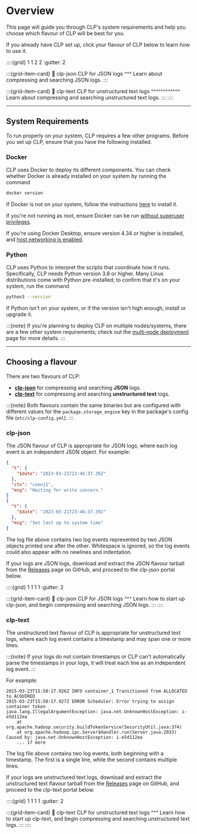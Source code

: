 # Overview

This page will guide you through CLP's system requirements and help you choose which flavour of CLP will be best for you.

If you already have CLP set up, click your flavour of CLP below to learn how to use it.

::::{grid} 1 1 2 2
:gutter: 2

:::{grid-item-card}
:link: clp-json
CLP for JSON logs
^^^
Learn about compressing and searching JSON logs.
:::

:::{grid-item-card}
:link: clp-text
CLP for unstructured text logs
^^^^^^^^^^^^
Learn about compressing and searching unstructured text logs.
:::
::::

---

## System Requirements

To run properly on your system, CLP requires a few other programs. Before you set up CLP, ensure that you have the following installed.

### Docker

CLP uses Docker to deploy its different components. You can check whether Docker is already installed on your system by running the command

```bash
docker version
```

If Docker is not on your system, follow the instructions [here][Docker] to install it.

If you're not running as root, ensure Docker can be run [without superuser privileges][docker-non-root].

If you're using Docker Desktop, ensure version 4.34 or higher is installed, and [host networking is enabled][docker-desktop-host-networking].

### Python

CLP uses Python to interpret the scripts that coordinate how it runs. Specifically, CLP needs Python version 3.8 or higher. Many Linux distributions come with Python pre-installed; to confirm that it's on your system, run the command

```bash
python3 --version
```

If Python isn't on your system, or if the version isn't high enough, install or upgrade it.

:::{note}
If you're planning to deploy CLP on multiple nodes/systems, there are a few other system requirements; check out the [multi-node deployment](../guides-multi-node) page for more details.
:::

---

## Choosing a flavour

There are two flavours of CLP:

* **[clp-json](#clp-json)** for compressing and searching **JSON** logs.
* **[clp-text](#clp-text)** for compressing and searching **unstructured text** logs.

:::{note}
Both flavours contain the same binaries but are configured with different values for the
`package.storage_engine` key in the package's config file (`etc/clp-config.yml`).
:::

### clp-json

The JSON flavour of CLP is appropriate for JSON logs, where each log event is an independent JSON
object. For example:

```json lines
{
  "t": {
    "$date": "2023-03-21T23:46:37.392"
  },
  "ctx": "conn11",
  "msg": "Waiting for write concern."
}
{
  "t": {
    "$date": "2023-03-21T23:46:37.392"
  },
  "msg": "Set last op to system time"
}
```

The log file above contains two log events represented by two JSON objects printed one after the
other. Whitespace is ignored, so the log events could also appear with no newlines and indentation.

If your logs are JSON logs, download and extract the JSON flavour tarball from the [Releases][clp-releases] page on GitHub, and proceed to the clp-json portal below.

::::{grid} 1 1 1 1
:gutter: 2

:::{grid-item-card}
:link: clp-json
CLP for JSON logs
^^^
Learn how to start up clp-json, and begin compressing and searching JSON logs.
:::
::::

### clp-text

The unstructured text flavour of CLP is appropriate for unstructured text logs, where each log event contains a
timestamp and may span one or more lines.

:::{note}
If your logs do not contain timestamps or CLP can't automatically parse the timestamps in your logs,
it will treat each line as an independent log event.
:::

For example:

```text
2015-03-23T15:50:17.926Z INFO container_1 Transitioned from ALLOCATED to ACQUIRED
2015-03-23T15:50:17.927Z ERROR Scheduler: Error trying to assign container token
java.lang.IllegalArgumentException: java.net.UnknownHostException: i-e5d112ea
    at org.apache.hadoop.security.buildTokenService(SecurityUtil.java:374)
    at org.apache.hadoop.ipc.Server$Handler.run(Server.java:2033)
Caused by: java.net.UnknownHostException: i-e5d112ea
    ... 17 more
```

The log file above contains two log events, both beginning with a timestamp. The first is a single
line, while the second contains multiple lines.

If your logs are unstructured text logs, download and extract the unstructured text flavour tarball from the [Releases][clp-releases] page on GitHub, and proceed to the clp-text portal below.

::::{grid} 1 1 1 1
:gutter: 2

:::{grid-item-card}
:link: clp-text
CLP for unstructured text logs
^^^
Learn how to start up clp-text, and begin compressing and searching unstructured text logs.
:::
::::

[Docker]: https://docs.docker.com/engine/install/
[docker-non-root]: https://docs.docker.com/engine/install/linux-postinstall/#manage-docker-as-a-non-root-user
[docker-desktop-host-networking]: https://docs.docker.com/engine/network/drivers/host/#docker-desktop
[clp-releases]: https://github.com/y-scope/clp/releases
